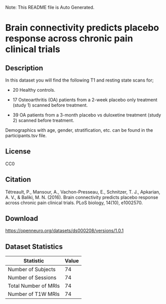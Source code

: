 Note: This README file is Auto Generated.

# Brain connectivity predicts placebo response across chronic pain clinical trials

## Description

In this dataset you will find the following T1 and resting state scans for;

- 20 Healthy controls.

- 17 Osteoarthritis (OA) patients from a 2-week placebo only treatment (study 1) scanned before treatment.

- 39 OA patients from a 3-month placebo vs duloxetine treatment (study 2) scanned before treatment.

Demographics with age, gender, stratification, etc. can be found in the participants.tsv file.


## License

CC0

## Citation

Tétreault, P., Mansour, A., Vachon-Presseau, E., Schnitzer, T. J., Apkarian, A. V., & Baliki, M. N. (2016). Brain connectivity predicts placebo response across chronic pain clinical trials. PLoS biology, 14(10), e1002570.

## Download

https://openneuro.org/datasets/ds000208/versions/1.0.1

## Dataset Statistics

| Statistic | Value |
| --- | --- |
| Number of Subjects | 74 |
| Number of Sessions | 74 |
| Total Number of MRIs | 74 |
| Number of T1W MRIs | 74 |

